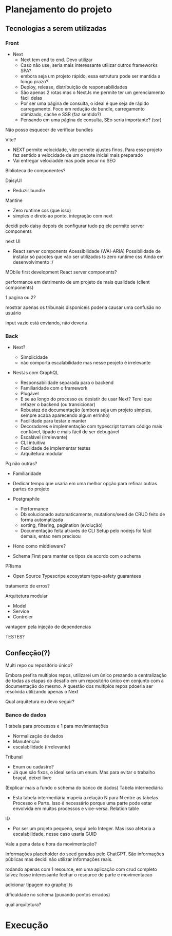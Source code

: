 # Planejamento do projeto

## Tecnologias a serem utilizadas

### Front

- Next
  - Next tem end to end. Devo utilizar
  - Caso não use, seria mais interessante utilizar outros frameworks SPA?
  - embora seja um projeto rápido, essa estrutura pode ser mantida a longo prazo?
  - Deploy, release, distribuição de responsabilidades
  - São apenas 2 rotas mas o NextJs me permite ter um gerenciamento fácil delas
  - Por ser uma página de consulta, o ideal é que seja de rápido carregamento. Foco em redução de bundle, carregamento otimizado, cache e SSR (faz sentido?)
  - Pensando em uma página de consulta, SEo seria importante? (ssr)

Não posso esquecer de verificar bundles

Vite?

- NEXT permite velocidade, vite permite ajustes finos. Para esse projeto faz sentido a velocidade de um pacote inicial mais preparado
- Vai entregar velociadde mas pode pecar no SEO

Biblioteca de componentes?

DaisyUI

- Reduzir bundle

Mantine

- Zero runtime css (que isso)
- simples e direto ao ponto. integração com next

decidi pelo daisy depois de configurar tudo pq ele permite server components

next UI

- React server components
  Acessibilidade (WAI-ARIA)
  Possibilidade de instalar só pacotes que vão ser utilizados
  ts
  zero runtime css
  Ainda em desenvolvimento :/

MObile first development
React server components?

performance em detrimento de um projeto de mais qualidade (client components)

1 pagina ou 2?

mostrar apenas os tribunais disponiceis poderia causar uma confusão no usuário

input vazio está enviando, não deveria
### Back

- Next?
  - Simplicidade
  - não comporta escalabilidade mas nesse peojeto é irrelevante

- NestJs com GraphQL
  - Responsabilidade separada para o backend
  - Familiaridade com o framework
  - Plugável
  - E se ao longo do processo eu desistir de usar Next? Terei que refazer o backend (ou transicionar)
  - Robustez de documentação (embora seja um projeto simples, sempre acaba aparecendo algum errinho)
  - Facilidade para testar e manter
  - Decoradores e implementação com typescript tornam código mais confiável, tipado e mais fácil de ser debugável
  - Escalável (irrelevante)
  - CLI intuitiva
  - Facilidade de implementar testes
  - Arquitetura modular

Pq não outras?
- Familiaridade
- Dedicar tempo que usaria em uma melhor opção para refinar outras partes do projeto

- Postgraphile
	- Performance
	- Db solucionado automaticamente, mutations/seed de CRUD feito de forma automatizada
	- sorting, filtering, pagination (evolução)
	- Documentação feita através de CLI
  Setup pelo nodejs foi fácil demais, entao nem precisou

- Hono como middleware?
- Schema First para manter os tipos de acordo com o schema

PRisma
- Open Source
Typescripe ecosystem
type-safety guarantees

tratamento de erros?

Arquitetura modular 
- Model
- Service
- Controler

vantagem pela injeção de dependencias

TESTES?

## Confecção(?)

Multi repo ou repositório único?

Embora prefira multiplos repos, utilizarei um único prezando a centralização de todas as etapas do desafio em um repositório único em conjunto com a documentação do mesmo.
A questão dos multiplos repos pdoeria ser resolvida utilizando apenas o Next

Qual arquitetura eu devo seguir?

### Banco de dados
1 tabela para processos e 1 para movimentações
- Normalização de dados
- Manutenção
- escalabilidade (irrelevante)

Tribunal
- Enum ou cadastro?
- Já que são fixos, o ideal seria um enum. Mas para evitar o trabalho braçal, deixei livre

(Explicar mais a fundo o schema do banco de dados)
Tabela intermediária
- Esta tabela intermediária mapeia a relação N para N entre as tabelas Processo e Parte. Isso é necessário porque uma parte pode estar envolvida em muitos processos e vice-versa.
Relation table

ID
- Por ser um projeto pequeno, segui pelo Integer. Mas isso afetaria a escalabilidade, nesse caso usaria GUID

Vale a pena data e hora da movimentação?

Informações placeholder do seed geradas pelo ChatGPT. São informações públicas mas decidi não utilizar informações reais.

rodando apenas com 1 resource, em uma aplicação com crud completo talvez fosse interessante fechar o resource de parte e movimentacao

adicionar tipagem no graphql.ts

dificuldade no schema (puxando pontos errados)

qual arquitetura?
# Execução
